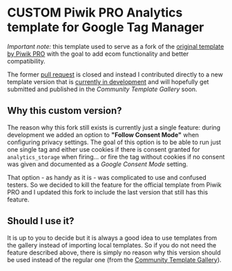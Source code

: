 # CUSTOM Piwik PRO Analytics template for Google Tag Manager

*Important note:* this template used to serve as a fork of the [original template by Piwik PRO](https://github.com/PiwikPRO/analytics-template-for-gtm) with the goal to add ecom functionality and better compatibility.  

The former [pull request](https://github.com/PiwikPRO/analytics-template-for-gtm/pull/1) is closed and instead I contributed directly to a new template version that is [currently in development](https://github.com/PiwikPRO/analytics-template-for-gtm/tree/development) and will hopefully get submitted and published in the *Community Template Gallery* soon. 

## Why this custom version?
The reason why this fork still exists is currently just a single feature: during development we added an option to **"Follow Consent Mode"** when configuring privacy settings. The goal of this option is to be able to run just one single tag and either use cookies if there is consent granted for `analytics_storage` when firing... or fire the tag without cookies if no consent was given and documented as a *Google Consent Mode* setting. 

That option - as handy as it is - was complicated to use and confused testers. So we decided to kill the feature for the official template from Piwik PRO and I updated this fork to include the last version that still has this feature. 

## Should I use it?
It is up to you to decide but it is always a good idea to use templates from the gallery instead of importing local templates. So if you do not need the feature described above, there is simply no reason why this version should be used instead of the regular one (from the [Community Template Gallery](https://tagmanager.google.com/gallery/#/owners/PiwikPRO/templates/analytics-template-for-gtm)).  
